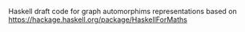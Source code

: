 Haskell draft code for graph automorphims representations based on https://hackage.haskell.org/package/HaskellForMaths
